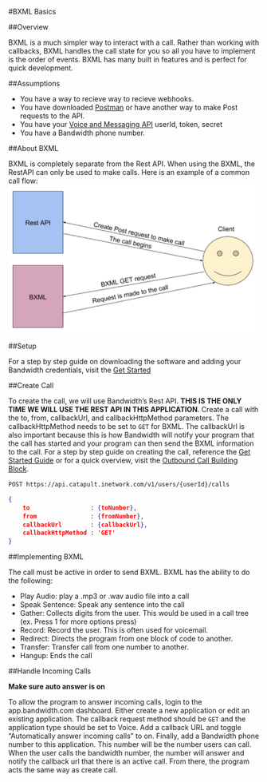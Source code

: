 #BXML Basics

##Overview

BXML is a much simpler way to interact with a call. Rather than working with callbacks, BXML handles the call state for you so all you have to implement is the order of events. BXML has many built in features and is perfect for quick development.

##Assumptions

* You have a way to recieve way to recieve webhooks.
* You have downloaded [Postman](http://dev.bandwidth.com/v2-messaging/postman.html) or have another way to make Post requests to the API.
* You have your [Voice and Messaging API](app.bandwidth.com)  userId, token, secret
* You have a Bandwidth phone number.

##About BXML

BXML is completely separate from the Rest API. When using the BXML, the RestAPI can only be used to make calls. Here is an example of a common call flow:
![BXML Flow](BXMLCallFlow.png)

##Setup

For a step by step guide on downloading the software and adding your Bandwidth credentials, visit the [Get Started](http://dev.bandwidth.com/get-started.html)

##Create Call

To create the call, we will use Bandwidth’s Rest API. **THIS IS THE ONLY TIME WE WILL USE THE REST API IN THIS APPLICATION**. Create a call with the to, from, callbackUrl, and callbackHttpMethod parameters. The callbackHttpMethod needs to be set to <code class="get">GET</code> for BXML. The callbackUrl is also important because this is how Bandwidth will notify your program that the call has started and your program can then send the BXML information to the call. For a step by step guide on creating the call, reference the [Get Started Guide](http://dev.bandwidth.com/get-started.html) or for a quick overview, visit the [Outbound Call Building Block](http://dev.bandwidth.com/howto/outboundCall.html).

```
POST https://api.catapult.inetwork.com/v1/users/{userId}/calls
```
```json
{
    to                 : {toNumber},
    from               : {fromNumber},
    callbackUrl        : {callbackUrl},
    callbackHttpMethod : 'GET'
}
```
##Implementing BXML

The call must be active in order to send BXML. BXML has the ability to do the following:

* Play Audio: play a .mp3 or .wav audio file into a call
* Speak Sentence: Speak any sentence into the call
* Gather:  Collects digits from the user. This would be used in a call tree (ex. Press 1 for more options press)
* Record: Record the user. This is often used for voicemail.
* Redirect: Directs the program from one block of code to another.
* Transfer: Transfer call from one number to another.
* Hangup: Ends the call

##Handle Incoming Calls

**Make sure auto answer is on**

To allow the program to answer incoming calls, login to the app.bandwidth.com dashboard. Either create a new application or edit an existing application. The callback request method should be <code class="get">GET</code> and the application type should be set to Voice. Add a callback URL and toggle “Automatically answer incoming calls” to on. Finally, add a Bandwidth phone number to this application. This number will be the number users can call. When the user calls the bandwidth number, the number will answer and notify the callback url that there is an active call. From there, the program acts the same way as create call.











